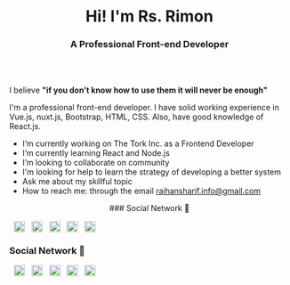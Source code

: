 <h1  align="center">Hi! I'm Rs. Rimon</h1>

 <h3 align="center">A Professional  Front-end Developer</h3> <br/><br/>

 I believe **"if you don't know how to use them it will never be enough"** <br/>
 
I'm a professional front-end developer. I have solid working experience in Vue.js, nuxt.js, Bootstrap, HTML, CSS. Also, have good knowledge of React.js.

- I’m currently working on The Tork Inc. as a Frontend Developer
- I’m currently learning React and Node.js
- I’m looking to collaborate on community
- I'm looking for help to learn the strategy of developing a better system
- Ask me about my skillful topic
- How to reach me: through the email raihansharif.info@gmail.com


<p align="center">
###  Social Network 📱

  

&nbsp;&nbsp;<a  href="https://dev.to/devrsrimon"  target="blank"><img  align="center"  src="https://cdn.jsdelivr.net/npm/simple-icons@3.0.1/icons/dev-dot-to.svg"  alt="@devrsrimon"  title="Rs. Rimon"  height="20"  width="20"  /></a>&nbsp;&nbsp;
<a  href="https://stackoverflow.com/users/14229652/rs-rimon"  target="blank"><img  align="center"  src="https://cdn.jsdelivr.net/npm/simple-icons@3.0.1/icons/stackoverflow.svg"  title="Stack Overflow"  alt="devrsrimon"  height="20"  width="20"  /></a>&nbsp;&nbsp;
<a  href="https://www.facebook.com/rayhansharifrimon/"  target="blank"><img  align="center"  src="https://cdn.jsdelivr.net/npm/simple-icons@3.0.1/icons/facebook.svg"  title="Rs. Rimon"  alt="devrsrimon"  height="20"  width="20"  /></a>&nbsp;&nbsp;
<a  href="https://twitter.com/dev_rsrimon"  target="blank"><img  align="center"  src="https://cdn.jsdelivr.net/npm/simple-icons@3.0.1/icons/twitter.svg"  alt="Rs. Rimon"  title="devrsrimon"  height="20"  width="20"  /></a>&nbsp;&nbsp;
<a  href="https://www.hackerrank.com/raihansharif_dev"  target="blank"><img  align="center"  src="https://cdn.jsdelivr.net/npm/simple-icons@3.0.1/icons/hackerrank.svg"  alt="Rs. Rimon"  title="@devrsrimon"  height="20"  width="20"  /></a>&nbsp;&nbsp;
</p>



<p align="center">

### Social Network 📱

&nbsp;&nbsp;<a href="https://dev.to/bappi2097" target="blank"><img align="center" src="https://cdn.jsdelivr.net/npm/simple-icons@3.0.1/icons/dev-dot-to.svg" alt="@bappi2097" title="@bappi2097" height="20" width="20" /></a>&nbsp;&nbsp;
<a href="https://stackoverflow.com/users/12789602/bappi-saha" target="blank"><img align="center" src="https://cdn.jsdelivr.net/npm/simple-icons@3.0.1/icons/stackoverflow.svg" title="Stack Overflow" alt="12789602" height="20" width="20" /></a>&nbsp;&nbsp;
<a href="https://web.facebook.com/bappi.saha.75033/" target="blank"><img align="center" src="https://cdn.jsdelivr.net/npm/simple-icons@3.0.1/icons/facebook.svg" title="Bappi Saha" alt="Bappi Saha" height="20" width="20" /></a>&nbsp;&nbsp;
<a href="https://twitter.com/BappiSaha35" target="blank"><img align="center" src="https://cdn.jsdelivr.net/npm/simple-icons@3.0.1/icons/twitter.svg" alt="BappiSaha35" title="BappiSaha35" height="20" width="20" /></a>&nbsp;&nbsp;
<a href="https://www.hackerrank.com/bappi35" target="blank"><img align="center" src="https://cdn.jsdelivr.net/npm/simple-icons@3.0.1/icons/hackerrank.svg" alt="bappi35" title="@bappi35" height="20" width="20" /></a>&nbsp;&nbsp;

</p>
